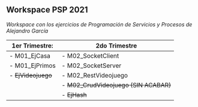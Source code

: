 ## Workspace PSP 2021

*Workspace con los ejercicios de Programación de Servicios y Procesos de Alejandro García*

| 1er Trimestre: | 2do Trimestre |
| -------------- | ------------- |
| - M01_EjCasa | - M02_SocketClient |
| - M01_EjPrimos | - M02_SocketServer |
| - ~~EjVideojuego~~ | - M02_RestVideojuego |
| | - ~~M02_CrudVideojuego (SIN ACABAR)~~ |
| | - ~~EjHash~~ |


